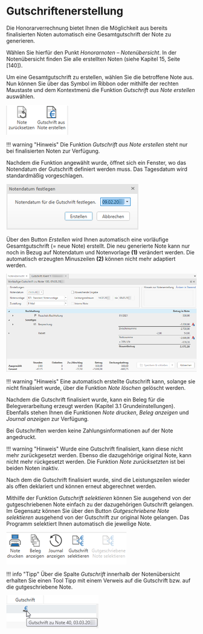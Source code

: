# Gutschriftenerstellung

Die Honorarverrechnung bietet Ihnen die Möglichkeit aus bereits
finalisierten Noten automatisch eine Gesamtgutschrift der Note zu
generieren.

Wählen Sie hierfür den Punkt *Honorarnoten – Notenübersicht*. In der
Notenübersicht finden Sie alle erstellten Noten (siehe Kapitel 15, Seite
[140]).

Um eine Gesamtgutschrift zu erstellen, wählen Sie die betroffene Note
aus. Nun können Sie über das Symbol im Ribbon oder mithilfe der rechten
Maustaste und dem Kontextmenü die Funktion *Gutschrift aus Note
erstellen* auswählen.


![](<img/image243.png>)

!!! warning "Hinweis"
    Die Funktion *Gutschrift aus Note erstellen* steht nur bei finalisierten
    Noten zur Verfügung.

Nachdem die Funktion angewählt wurde, öffnet sich ein Fenster, wo das
Notendatum der Gutschrift definiert werden muss. Das Tagesdatum wird
standardmäßig vorgeschlagen.


![](<img/image244.png>)

Über den Button *Erstellen* wird Ihnen automatisch eine vorläufige
Gesamtgutschrift (= neue Note) erstellt. Die neu generierte Note kann
nur noch in Bezug auf Notendatum und Notenvorlage **(1)** verändert
werden. Die automatisch erzeugten Minuszeilen **(2)** können nicht mehr
adaptiert werden.


![](<img/image245.png>)

!!! warning "Hinweis"
    Eine automatisch erstellte Gutschrift kann, solange sie nicht
    finalisiert wurde, über die Funktion *Note löschen* gelöscht werden.

Nachdem die Gutschrift finalisiert wurde, kann ein Beleg für die
Belegverarbeitung erzeugt werden (Kapitel 3.1 Grundeinstellungen).
Ebenfalls stehen Ihnen die Funktionen *Note drucken*, *Beleg anzeigen*
und *Journal anzeigen* zur Verfügung.

Bei Gutschriften werden keine Zahlungsinformationen auf der Note
angedruckt.

!!! warning "Hinweis"
    Wurde eine Gutschrift finalisiert, kann diese nicht mehr zurückgesetzt
    werden. Ebenso die dazugehörige original Note, kann nicht mehr
    rückgesetzt werden. Die Funktion *Note zurücksetzten* ist bei beiden
    Noten inaktiv.

Nach dem die Gutschrift finalisiert wurde, sind die Leistungszeilen
wieder als offen deklariert und können erneut abgerechnet werden.

Mithilfe der Funktion *Gutschrift selektieren* können Sie ausgehend von
der gutgeschriebenen Note einfach zu der dazugehörigen Gutschrift
gelangen. Im Gegensatz können Sie über den Button *Gutgeschriebene Note
selektieren* ausgehend von der Gutschrift zur original Note gelangen.
Das Programm selektiert Ihnen automatisch die jeweilige Note.


![](<img/image246.png>)

!!! info "Tipp"
    Über die Spalte *Gutschrift* innerhalb der Notenübersicht erhalten Sie
    einen Tool Tipp mit einem Verweis auf die Gutschrift bzw. auf die
    gutgeschriebene Note.


![](<img/image247.png>)